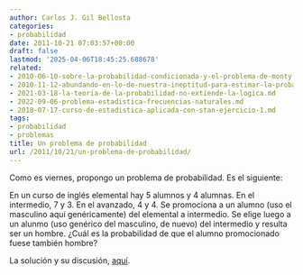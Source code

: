 ```yaml
---
author: Carlos J. Gil Bellosta
categories:
- probabilidad
date: 2011-10-21 07:03:57+00:00
draft: false
lastmod: '2025-04-06T18:45:25.688678'
related:
- 2010-06-10-sobre-la-probabilidad-condicionada-y-el-problema-de-monty-hall.md
- 2010-11-12-abundando-en-lo-de-nuestra-ineptitud-para-estimar-la-probabilidad-condicionada.md
- 2021-03-18-la-teoria-de-la-probabilidad-no-extiende-la-logica.md
- 2022-09-06-problema-estadistica-frecuencias-naturales.md
- 2018-07-17-curso-de-estadistica-aplicada-con-stan-ejercicio-1.md
tags:
- probabilidad
- problemas
title: Un problema de probabilidad
url: /2011/10/21/un-problema-de-probabilidad/
---
```


Como es viernes, propongo un problema de probabilidad. Es el siguiente:

En un curso de inglés elemental hay 5 alumnos y 4 alumnas. En el intermedio, 7 y 3. En el avanzado, 4 y 4. Se promociona a un alumno (uso el masculino aquí genéricamente) del elemental a intermedio. Se elige luego a un alunmo (uso genérico del masculino, de nuevo) del intermedio y resulta ser un hombre. ¿Cuál es la probabilidad de que el alumno promocionado fuese también hombre?

La solución y su discusión, [aquí](http://www.significancemagazine.org/details/webexclusive/1329917/The-Trouble-with-Bayes-Theorem---The-Simple-and-the-Serious.html).